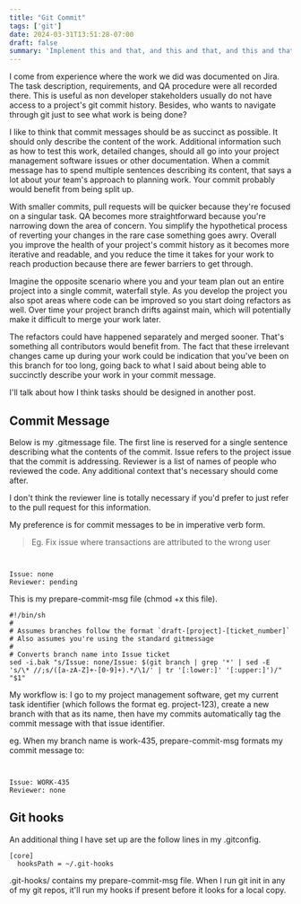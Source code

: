 ```yaml
---
title: "Git Commit"
tags: ['git']
date: 2024-03-31T13:51:28-07:00
draft: false
summary: 'Implement this and that, and this and that, and this and that, and this and that...'
---
```


I come from experience where the work we did was documented on Jira. The task description, requirements, and QA procedure were all recorded there. This is useful as non developer stakeholders usually do not have access to a project's git commit history. Besides, who wants to navigate through git just to see what work is being done?

I like to think that commit messages should be as succinct as possible. It should only describe the content of the work. Additional information such as how to test this work, detailed changes, should all go into your project management software issues or other documentation. When a commit message has to spend multiple sentences describing its content, that says a lot about your team's approach to planning work. Your commit probably would benefit from being split up.

With smaller commits, pull requests will be quicker because they're focused on a singular task. QA becomes more straightforward because you're narrowing down the area of concern. You simplify the hypothetical process of reverting your changes in the rare case something goes awry. Overall you improve the health of your project's commit history as it becomes more iterative and readable, and you reduce the time it takes for your work to reach production because there are fewer barriers to get through.

Imagine the opposite scenario where you and your team plan out an entire project into a single commit, waterfall style. As you develop the project you also spot areas where code can be improved so you start doing refactors as well. Over time your project branch drifts against main, which will potentially make it difficult to merge your work later.

The refactors could have happened separately and merged sooner. That's something all contributors would benefit from. The fact that these irrelevant changes came up during your work could be indication that you've been on this branch for too long, going back to what I said about being able to succinctly describe your work in your commit message.

I'll talk about how I think tasks should be designed in another post.

## Commit Message

Below is my .gitmessage file. The first line is reserved for a single sentence describing what the contents of the commit. Issue refers to the project issue that the commit is addressing. Reviewer is a list of names of people who reviewed the code. Any additional context that's necessary should come after.

I don't think the reviewer line is totally necessary if you'd prefer to just refer to the pull request for this information.

My preference is for commit messages to be in imperative verb form.

> Eg. Fix issue where transactions are attributed to the wrong user

```


Issue: none
Reviewer: pending
```

This is my prepare-commit-msg file (chmod +x this file).

```
#!/bin/sh
#
# Assumes branches follow the format `draft-[project]-[ticket_number]`
# Also assumes you're using the standard gitmessage
#
# Converts branch name into Issue ticket
sed -i.bak "s/Issue: none/Issue: $(git branch | grep '*' | sed -E 's/\* //;s/([a-zA-Z]+-[0-9]+).*/\1/' | tr '[:lower:]' '[:upper:]')/" "$1"
```

My workflow is: I go to my project management software, get my current task identifier (which follows the format eg. project-123), create a new branch with that as its name, then have my commits automatically tag the commit message with that issue identifier.

eg.
When my branch name is work-435, prepare-commit-msg formats my commit message to:

```


Issue: WORK-435
Reviewer: none
```

## Git hooks

An additional thing I have set up are the follow lines in my .gitconfig.

```
[core]
  hooksPath = ~/.git-hooks
```

.git-hooks/ contains my prepare-commit-msg file.
When I run git init in any of my git repos, it'll run my hooks if present before it looks for a local copy.
